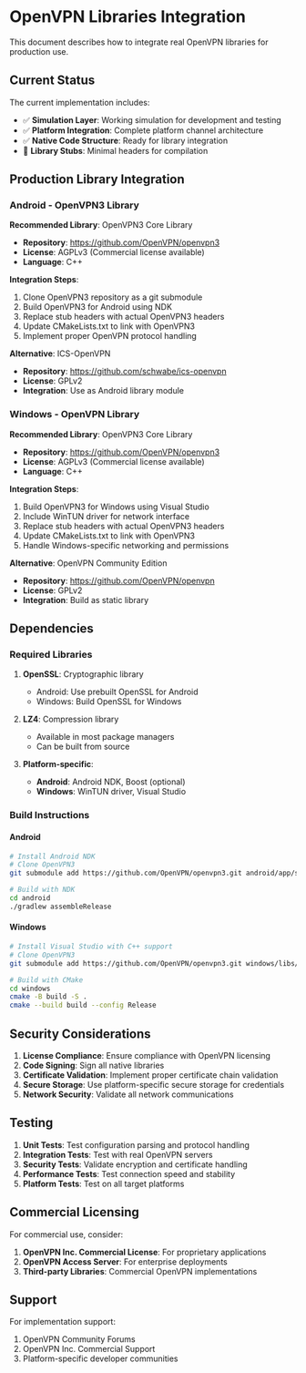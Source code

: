 # OpenVPN Libraries Integration

This document describes how to integrate real OpenVPN libraries for production use.

## Current Status

The current implementation includes:
- ✅ **Simulation Layer**: Working simulation for development and testing
- ✅ **Platform Integration**: Complete platform channel architecture
- ✅ **Native Code Structure**: Ready for library integration
- 🔄 **Library Stubs**: Minimal headers for compilation

## Production Library Integration

### Android - OpenVPN3 Library

**Recommended Library**: OpenVPN3 Core Library
- **Repository**: https://github.com/OpenVPN/openvpn3
- **License**: AGPLv3 (Commercial license available)
- **Language**: C++

**Integration Steps**:
1. Clone OpenVPN3 repository as a git submodule
2. Build OpenVPN3 for Android using NDK
3. Replace stub headers with actual OpenVPN3 headers
4. Update CMakeLists.txt to link with OpenVPN3
5. Implement proper OpenVPN protocol handling

**Alternative**: ICS-OpenVPN
- **Repository**: https://github.com/schwabe/ics-openvpn
- **License**: GPLv2
- **Integration**: Use as Android library module

### Windows - OpenVPN Library

**Recommended Library**: OpenVPN3 Core Library
- **Repository**: https://github.com/OpenVPN/openvpn3
- **License**: AGPLv3 (Commercial license available)
- **Language**: C++

**Integration Steps**:
1. Build OpenVPN3 for Windows using Visual Studio
2. Include WinTUN driver for network interface
3. Replace stub headers with actual OpenVPN3 headers
4. Update CMakeLists.txt to link with OpenVPN3
5. Handle Windows-specific networking and permissions

**Alternative**: OpenVPN Community Edition
- **Repository**: https://github.com/OpenVPN/openvpn
- **License**: GPLv2
- **Integration**: Build as static library

## Dependencies

### Required Libraries

1. **OpenSSL**: Cryptographic library
   - Android: Use prebuilt OpenSSL for Android
   - Windows: Build OpenSSL for Windows

2. **LZ4**: Compression library
   - Available in most package managers
   - Can be built from source

3. **Platform-specific**:
   - **Android**: Android NDK, Boost (optional)
   - **Windows**: WinTUN driver, Visual Studio

### Build Instructions

#### Android
```bash
# Install Android NDK
# Clone OpenVPN3
git submodule add https://github.com/OpenVPN/openvpn3.git android/app/src/main/cpp/openvpn3

# Build with NDK
cd android
./gradlew assembleRelease
```

#### Windows
```bash
# Install Visual Studio with C++ support
# Clone OpenVPN3
git submodule add https://github.com/OpenVPN/openvpn3.git windows/libs/openvpn3

# Build with CMake
cd windows
cmake -B build -S .
cmake --build build --config Release
```

## Security Considerations

1. **License Compliance**: Ensure compliance with OpenVPN licensing
2. **Code Signing**: Sign all native libraries
3. **Certificate Validation**: Implement proper certificate chain validation
4. **Secure Storage**: Use platform-specific secure storage for credentials
5. **Network Security**: Validate all network communications

## Testing

1. **Unit Tests**: Test configuration parsing and protocol handling
2. **Integration Tests**: Test with real OpenVPN servers
3. **Security Tests**: Validate encryption and certificate handling
4. **Performance Tests**: Test connection speed and stability
5. **Platform Tests**: Test on all target platforms

## Commercial Licensing

For commercial use, consider:
1. **OpenVPN Inc. Commercial License**: For proprietary applications
2. **OpenVPN Access Server**: For enterprise deployments
3. **Third-party Libraries**: Commercial OpenVPN implementations

## Support

For implementation support:
1. OpenVPN Community Forums
2. OpenVPN Inc. Commercial Support
3. Platform-specific developer communities
